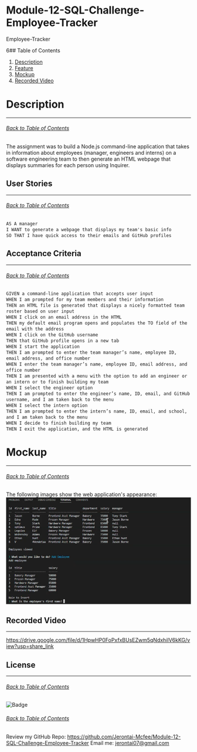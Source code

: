 # Module-12-SQL-Challenge-Employee-Tracker
Employee-Tracker

6## Table of Contents
1. [Description](#Description)
2. [Feature](#Feature)
3. [Mockup](#Mockup)
4. [Recorded Video](#Recorded-Video)


# Description
***
###### [Back to Table of Contents](#Table-of-Contents)
The assignment was to build a Node.js command-line application that takes in information about employees (manager, engineers and interns) on a software engineering team to then generate an HTML webpage that displays summaries for each person using Inquirer.

## User Stories
***
###### [Back to Table of Contents](#Table-of-Contents)
```
AS A manager
I WANT to generate a webpage that displays my team's basic info
SO THAT I have quick access to their emails and GitHub profiles
```

## Acceptance Criteria
***
###### [Back to Table of Contents](#Table-of-Contents)
```
GIVEN a command-line application that accepts user input
WHEN I am prompted for my team members and their information
THEN an HTML file is generated that displays a nicely formatted team roster based on user input
WHEN I click on an email address in the HTML
THEN my default email program opens and populates the TO field of the email with the address
WHEN I click on the GitHub username
THEN that GitHub profile opens in a new tab
WHEN I start the application
THEN I am prompted to enter the team manager’s name, employee ID, email address, and office number
WHEN I enter the team manager’s name, employee ID, email address, and office number
THEN I am presented with a menu with the option to add an engineer or an intern or to finish building my team
WHEN I select the engineer option
THEN I am prompted to enter the engineer’s name, ID, email, and GitHub username, and I am taken back to the menu
WHEN I select the intern option
THEN I am prompted to enter the intern’s name, ID, email, and school, and I am taken back to the menu
WHEN I decide to finish building my team
THEN I exit the application, and the HTML is generated
```

# Mockup
***
###### [Back to Table of Contents](#Table-of-Contents)
The following images show the web application's appearance:
![Webpage after updated team](/assets/images/mod%2012%20screenshot%202.png)



## Recorded Video
***
https://drive.google.com/file/d/1HpwHP0FoPxfxBUsEZwm5qNdxhiIV6kKG/view?usp=share_link

## License
***
###### [Back to Table of Contents](#Table-of-Contents)

![Badge](https://img.shields.io/badge/License-MIT-brightgreen?style=for-the-badge&logo=appveyor)


###### [Back to Table of Contents](#Table-of-Contents)
Review my GitHub Repo: https://github.com/Jerontai-Mcfee/Module-12-SQL-Challenge-Employee-Tracker
Email me: jerontai07@gmail.com